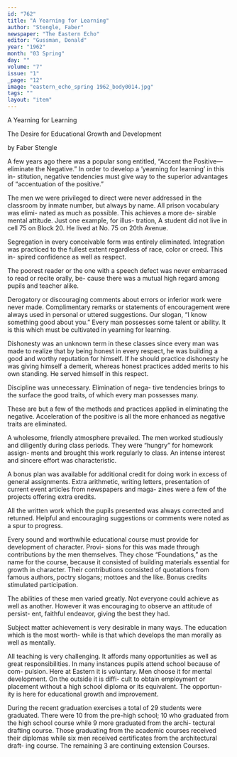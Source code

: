 ```yaml
---
id: "762"
title: "A Yearning for Learning"
author: "Stengle, Faber"
newspaper: "The Eastern Echo"
editor: "Gussman, Donald"
year: "1962"
month: "03 Spring"
day: ""
volume: "7"
issue: "1"
_page: "12"
image: "eastern_echo_spring 1962_body0014.jpg"
tags: ""
layout: "item"
---
```

A Yearning for Learning

The Desire for Educational
Growth and Development

by Faber Stengle

A few years ago there was a popular song entitled,
“Accent the Positive—eliminate the Negative.” In
order to develop a ‘yearning for learning’ in this in-
stitution, negative tendencies must give way to the
superior advantages of “accentuation of the positive.”

The men we were privileged to direct were never
addressed in the classroom by inmate number, but
always by name. All prison vocabulary was elimi-
nated as much as possible. This achieves a more de-
sirable mental attitude. Just one example, for illus-
tration, A student did not live in cell 75 on Block 20.
He lived at No. 75 on 20th Avenue.

Segregation in every conceivable form was entirely
eliminated. Integration was practiced to the fullest
extent regardless of race, color or creed. This in-
spired confidence as well as respect.

The poorest reader or the one with a speech defect
was never embarrased to read or recite orally, be-
cause there was a mutual high regard among pupils
and teacher alike.

Derogatory or discouraging comments about errors
or inferior work were never made. Complimentary
remarks or statements of encouragement were always
used in personal or uttered suggestions. Our slogan,
“I know something good about you.” Every man
possesses some talent or ability. It is this which must
be cultivated in yearning for learning.

Dishonesty was an unknown term in these classes
since every man was made to realize that by being
honest in every respect, he was building a good and
worthy reputation for himself. If he should practice
dishonesty he was giving himself a demerit, whereas
honest practices added merits to his own standing.
He served himself in this respect.

Discipline was unnecessary. Elimination of nega-
tive tendencies brings to the surface the good traits,
of which every man possesses many.

These are but a few of the methods and practices
applied in eliminating the negative. Acceleration of
the positive is all the more enhanced as negative
traits are eliminated.

A wholesome, friendly atmosphere prevailed. The
men worked studiously and diligently during class
periods. They were “hungry” for homework assign-
ments and brought this work regularly to class. An
intense interest and sincere effort was characteristic.

A bonus plan was available for additional credit
for doing work in excess of general assignments.
Extra arithmetic, writing letters, presentation of
current event articles from newspapers and maga-
zines were a few of the projects offering extra eredits.

All the written work which the pupils presented
was always corrected and returned. Helpful and
encouraging suggestions or comments were noted as
a spur to progress.

Every sound and worthwhile educational course
must provide for development of character. Provi-
sions for this was made through contributions by the
men themselves. They chose “Foundations,” as the
name for the course, because it consisted of building
materials essential for growth in character. Their
contributions consisted of quotations from famous
authors, poctry slogans; mottoes and the like. Bonus
credits stimulated participation.

The abilities of these men varied greatly. Not
everyone could achieve as well as another. However
it was encouraging to observe an attitude of persist-
ent, faithful endeavor, giving the best they had.

Subject matter achievement is very desirable in
many ways. The education which is the most worth-
while is that which develops the man morally as well
as mentally.

All teaching is very challenging. It affords many
opportunities as well as great responsibilities. In
many instances pupils attend school because of com-
pulsion. Here at Eastern it is voluntary. Men choose
it for mental development. On the outside it is diffi-
cult to obtain employment or placement without a
high school diploma or its equivalent. The opportun-
ity is here for educational growth and improvement.

During the recent graduation exercises a total of
29 students were graduated. There were 10 from the
pre-high school; 10 who graduated from the high
school course while 9 more graduated from the archi-
tectural drafting course. Those graduating from the
academic courses received their diplomas while six
men received certificates from the architectural draft-
ing course. The remaining 3 are continuing extension
Courses.
